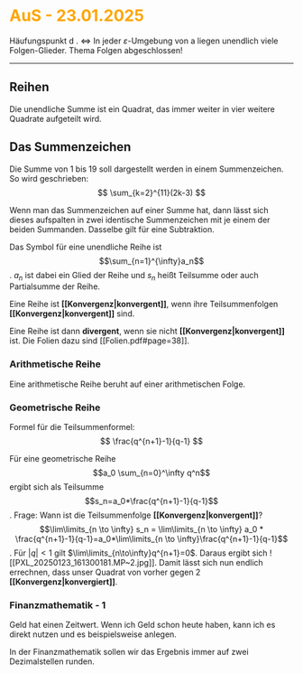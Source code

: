 # <font color = "orange">AuS - 23.01.2025</font>
Häufungspunkt d . <=> In jeder $\varepsilon$-Umgebung von a liegen unendlich viele Folgen-Glieder.
Thema Folgen abgeschlossen!

---
## Reihen
Die unendliche Summe ist ein Quadrat, das immer weiter in vier weitere Quadrate aufgeteilt wird.

## Das Summenzeichen
Die Summe von 1 bis 19 soll dargestellt werden in einem Summenzeichen. So wird geschrieben:
$$
\sum_{k=2}^{11}(2k-3)
$$

Wenn man das Summenzeichen auf einer Summe hat, dann lässt sich dieses aufspalten in zwei identische Summenzeichen mit je einem der beiden Summanden. Dasselbe gilt für eine Subtraktion.

Das Symbol für eine unendliche Reihe ist $$\sum_{n=1}^{\infty}a_n$$. $a_n$ ist dabei ein Glied der Reihe und $s_n$ heißt Teilsumme oder auch Partialsumme der Reihe.

Eine Reihe ist **[[Konvergenz|konvergent]]**, wenn ihre Teilsummenfolgen **[[Konvergenz|konvergent]]** sind.

Eine Reihe ist dann **divergent**, wenn sie nicht **[[Konvergenz|konvergent]]** ist. 
Die Folien dazu sind [[Folien.pdf#page=38]].

### Arithmetische Reihe
Eine arithmetische Reihe beruht auf einer arithmetischen Folge.
### Geometrische Reihe
Formel für die Teilsummenformel:
$$
\frac{q^{n+1}-1}{q-1}
$$

Für eine geometrische Reihe $$a_0 \sum_{n=0}^\infty q^n$$
ergibt sich als Teilsumme $$s_n=a_0*\frac{q^{n+1}-1}{q-1}$$. Frage: Wann ist die Teilsummenfolge **[[Konvergenz|konvergent]]**?$$\lim\limits_{n \to \infty} s_n = \lim\limits_{n \to \infty} a_0 * \frac{q^{n+1}-1}{q-1}=a_0*\lim\limits_{n \to \infty}\frac{q^{n+1}-1}{q-1}$$. Für $|q| < 1$ gilt $\lim\limits_{n\to\infty}q^{n+1}=0$. Daraus ergibt sich ![[PXL_20250123_161300181.MP~2.jpg]]. Damit lässt sich nun endlich errechnen, dass unser Quadrat von vorher gegen 2 **[[Konvergenz|konvergiert]]**.

### Finanzmathematik - 1
Geld hat einen Zeitwert. Wenn ich Geld schon heute haben, kann ich es direkt nutzen und es beispielsweise anlegen.

In der Finanzmathematik sollen wir das Ergebnis immer auf zwei Dezimalstellen runden.
